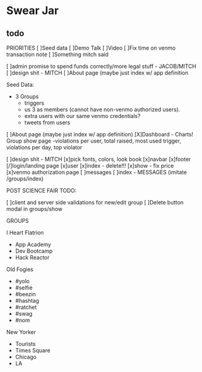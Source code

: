# Swear Jar

## todo

PRIORITIES
[ ]Seed data
[ ]Demo Talk
[ ]Video
[ ]Fix time on venmo transaction note
[ ]Something mitch said


[ ]admin promise to spend funds correctly/more legal stuff - JACOB/MITCH
[ ]design shit - MITCH
[ ]About page (maybe just index w/ app definition



Seed Data:

- 3 Groups
  - triggers
  - us 3 as members (cannot have non-venmo authorized users).
  - extra users with our same venmo credentials?
  - tweets from users

[ ]About page (maybe just index w/ app definition)
[X]Dashboard - Charts! Group show page
 -violations per user, total raised, most used trigger, violations per day, top violator

[ ]design shit - MITCH
  [x]pick fonts, colors, look book
  [x]navbar
  [x]footer
  [/]login/landing page
  [x]user
    [x]index - delete!!!
    [x]show - fix price
    [x]venmo authorization page
  [ ]messages
  [ ]index - MESSAGES (imitate /groups/index)

POST SCIENCE FAIR TODO:

[ ]client and server side validations for new/edit group
[ ]Delete button modal in groups/show

GROUPS

I Heart Flatrion
- App Academy
- Dev Bootcamp
- Hack Reactor

Old Fogies
- #yolo
- #selfie
- #beezin
- #hashtag
- #ratchet
- #swag
- #nom

New Yorker
- Tourists
- Times Square
- Chicago
- LA


